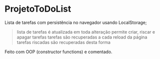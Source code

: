 # ProjetoToDoList
Lista de tarefas com persistência no navegador usando LocalStorage;

>lista de tarefas é atualizada em toda alteração
>permite criar, riscar e apagar tarefas
>tarefas são recuperadas a cada reload da página
>tarefas riscadas são recuperadas desta forma

Feito com OOP (constructor functions) e comentado.
